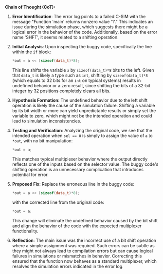 **Chain of Thought (CoT):**

1. **Error Identification**: 
   The error log points to a failed C-SIM with the message "Function 'main' returns nonzero value '1'." This indicates an issue during the simulation phase, which suggests there might be a logical error in the behavior of the code. Additionally, based on the error name 'SHFT', it seems related to a shifting operation.

2. **Initial Analysis**:
   Upon inspecting the buggy code, specifically the line within the `if` block:
   ```cpp
   *out = a << (sizeof(data_t)*8);
   ```
   This line shifts the variable `a` by `sizeof(data_t)*8` bits to the left. Given that `data_t` is likely a type such as `int`, shifting by `sizeof(data_t)*8` (which equals to 32 bits for an `int` on typical systems) results in undefined behavior or a zero result, since shifting the bits of a 32-bit integer by 32 positions completely clears all bits.

3. **Hypothesis Formation**:
   The undefined behavior due to the left shift operation is likely the cause of the simulation failure. Shifting a variable by its bit width or more can yield unpredictable results or simply set the variable to zero, which might not be the intended operation and could lead to simulation inconsistencies.

4. **Testing and Verification**:
   Analyzing the original code, we see that the intended operation when `sel == 0` is simply to assign the value of `a` to `*out`, with no bit manipulation:
   ```cpp
   *out = a;
   ```
   This matches typical multiplexer behavior where the output directly reflects one of the inputs based on the selector value. The buggy code's shifting operation is an unnecessary complication that introduces potential for error.

5. **Proposed Fix**:
   Replace the erroneous line in the buggy code:
   ```cpp
   *out = a << (sizeof(data_t)*8);
   ```
   with the corrected line from the original code:
   ```cpp
   *out = a;
   ```
   This change will eliminate the undefined behavior caused by the bit shift and align the behavior of the code with the expected multiplexer functionality.

6. **Reflection**:
   The main issue was the incorrect use of a bit shift operation where a simple assignment was required. Such errors can be subtle as they might not always lead to compilation errors but can cause logical failures in simulations or mismatches in behavior. Correcting this ensured that the function now behaves as a standard multiplexer, which resolves the simulation errors indicated in the error log.